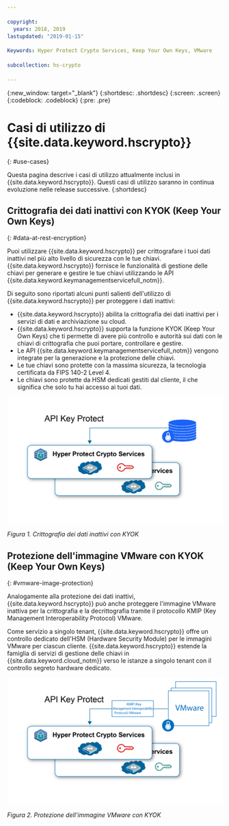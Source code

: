 ```yaml
---

copyright:
  years: 2018, 2019
lastupdated: "2019-01-15"

Keywords: Hyper Protect Crypto Services, Keep Your Own Keys, VMware

subcollection: hs-crypto

---
```


{:new_window: target="_blank"}
{:shortdesc: .shortdesc}
{:screen: .screen}
{:codeblock: .codeblock}
{:pre: .pre}

# Casi di utilizzo di {{site.data.keyword.hscrypto}}
{: #use-cases}

Questa pagina descrive i casi di utilizzo attualmente inclusi in {{site.data.keyword.hscrypto}}. Questi casi di utilizzo saranno in continua evoluzione nelle release successive.
{:shortdesc}

## Crittografia dei dati inattivi con KYOK (Keep Your Own Keys)
{: #data-at-rest-encryption}

Puoi utilizzare {{site.data.keyword.hscrypto}} per crittografare i tuoi dati inattivi nel più alto livello di sicurezza con le tue chiavi. {{site.data.keyword.hscrypto}} fornisce le funzionalità di gestione delle chiavi per generare e gestire le tue chiavi utilizzando le API {{site.data.keyword.keymanagementservicefull_notm}}.

Di seguito sono riportati alcuni punti salienti dell'utilizzo di {{site.data.keyword.hscrypto}} per proteggere i dati inattivi:

 * {{site.data.keyword.hscrypto}} abilita la crittografia dei dati inattivi per i servizi di dati e archiviazione su cloud.
 * {{site.data.keyword.hscrypto}} supporta la funzione KYOK (Keep Your Own Keys) che ti permette di avere più controllo e autorità sui dati con le chiavi di crittografia che puoi portare, controllare e gestire.
 * Le API {{site.data.keyword.keymanagementservicefull_notm}} vengono integrate per la generazione e la protezione delle chiavi.
 * Le tue chiavi sono protette con la massima sicurezza, la tecnologia certificata da FIPS 140-2 Level 4.
 * Le chiavi sono protette da HSM dedicati gestiti dal cliente, il che significa che solo tu hai accesso ai tuoi dati.

![Crittografia dei dati inattivi con KYOK](image/byok.png "Crittografia dei dati inattivi con KYOK")

*Figura 1. Crittografia dei dati inattivi con KYOK*

## Protezione dell'immagine VMware con KYOK (Keep Your Own Keys)
{: #vmware-image-protection}

Analogamente alla protezione dei dati inattivi, {{site.data.keyword.hscrypto}} può anche proteggere l'immagine VMware inattiva per la crittografia e la decrittografia tramite il protocollo KMIP (Key Management Interoperability Protocol) VMware.

Come servizio a singolo tenant, {{site.data.keyword.hscrypto}} offre un controllo dedicato dell'HSM (Hardware Security Module) per le immagini VMware per ciascun cliente. {{site.data.keyword.hscrypto}} estende la famiglia di servizi di gestione delle chiavi in {{site.data.keyword.cloud_notm}} verso le istanze a singolo tenant con il controllo segreto hardware dedicato.

![Protezione dell'immagine VMware con KYOK](image/byok_vm.png "Protezione dell'immagine VMware con KYOK")

*Figura 2. Protezione dell'immagine VMware con KYOK*
